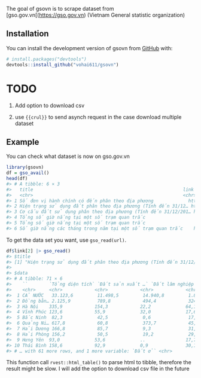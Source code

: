 
<!-- README.md is generated from README.Rmd. Please edit that file -->

The goal of gsovn is to scrape dataset from
\[gso.gov.vn\[(<https://gso.gov.vn>) (Vietnam General statistic
organization)

## Installation

You can install the development version of gsovn from
[GitHub](https://github.com/) with:

``` r
# install.packages("devtools")
devtools::install_github("vohai611/gsovn")
```

# TODO

1.  Add option to download csv

2.  use `{{crul}}` to send asynch request in the case download multiple
    dataset

## Example

You can check what dataset is now on gso.gov.vn

``` r
library(gsovn)
df = gso_avail()
head(df)
#> # A tibble: 6 × 3
#>   title                                                        link  title_clean
#>   <chr>                                                        <chr> <chr>      
#> 1 Số đơn vị hành chính có đến phân theo địa phương             http… So don vi …
#> 2 Hiện trạng sử dụng đất phân theo địa phương (Tính đến 31/12… http… Hien trang…
#> 3 Cơ cấu đất sử dụng phân theo địa phương (Tính đến 31/12/201… http… Co cau dat…
#> 4 Tổng số giờ nắng tại một số trạm quan trắc                   http… Tong so gi…
#> 5 Tổng số giờ nắng tại một số trạm quan trắc                   http… Tong so gi…
#> 6 Số giờ nắng các tháng trong năm tại một số trạm quan trắc    http… So gio nan…
```

To get the data set you want, use `gso_read(url)`.

``` r
df$link[2] |> gso_read()
#> $title
#> [1] "Hiện trạng sử dụng đất phân theo địa phương (Tính đến 31/12/2018)(*) chia theo Phân theo địa phương và Hiện trạng sử dụng đất"
#> 
#> $data
#> # A tibble: 71 × 6
#>    ``        `Tổng diện tích` `Đất sản xuất …` `Đất lâm nghiệp` `Đất chuyên dù…`
#>    <chr>     <chr>            <chr>            <chr>            <chr>           
#>  1 CẢ NƯỚC   33.123,6         11.498,5         14.940,8         1.893,2         
#>  2 Đồng bằn… 2.125,9          789,8            494,4            324,3           
#>  3 Hà Nội    335,9            154,3            22,2             64,1            
#>  4 Vĩnh Phúc 123,6            55,9             32,0             17,6            
#>  5 Bắc Ninh  82,3             42,5             0,6              17,7            
#>  6 Quảng Ni… 617,8            60,8             373,7            45,5            
#>  7 Hải Dương 166,8            85,7             9,3              31,5            
#>  8 Hải Phòng 156,2            50,5             19,2             29,3            
#>  9 Hưng Yên  93,0             53,6             ..               17,7            
#> 10 Thái Bình 158,6            92,9             0,9              30,1            
#> # … with 61 more rows, and 1 more variable: `Đất ở` <chr>
```

This function call `rvest::html_table()` to parse html to tibble,
therefore the result might be slow. I will add the option to download
csv file in the future
